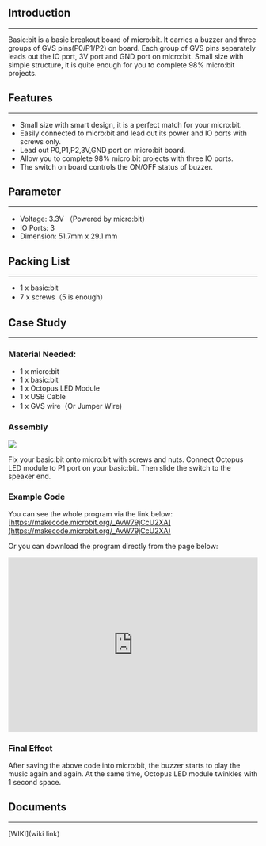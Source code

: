 ## Introduction  
---

Basic:bit is a basic breakout board of micro:bit. It carries a buzzer and three groups of GVS pins(P0/P1/P2) on board. Each group of GVS pins separately leads out the IO port, 3V port and GND port on micro:bit. Small size with simple structure, it is quite enough for you to complete 98% micro:bit projects.


## Features  
---

- Small size with smart design, it is a perfect match for your micro:bit.
- Easily connected to micro:bit and lead out its power and IO ports with screws only.
- Lead out P0,P1,P2,3V,GND port on micro:bit board. 
- Allow you to complete 98% micro:bit projects with three IO ports. 
- The switch on board controls the ON/OFF status of buzzer. 


## Parameter  
---

- Voltage: 3.3V （Powered by micro:bit）
- IO Ports: 3 
- Dimension: 51.7mm x 29.1 mm


## Packing List  
---

- 1 x basic:bit
- 7 x screws（5 is enough）


## Case Study  
---

### Material Needed:  

- 1 x micro:bit
- 1 x basic:bit
- 1 x Octopus LED Module
- 1 x USB Cable
- 1 x GVS wire（Or Jumper Wire)


### Assembly  

![](https://i.imgur.com/CIdYsAa.jpg)

Fix your basic:bit onto micro:bit with screws and nuts.
Connect Octopus LED module to P1 port on your basic:bit. 
Then slide the switch to the speaker end.


### Example Code  

You can see the whole program via the link below:
[https://makecode.microbit.org/_AvW79jCcU2XA](https://makecode.microbit.org/_AvW79jCcU2XA)

Or you can download the program directly from the page below: 

<div style="position:relative;height:0;padding-bottom:70%;overflow:hidden;"><iframe style="position:absolute;top:0;left:0;width:100%;height:100%;" src="https://makecode.microbit.org/#pub:_AvW79jCcU2XA" frameborder="0" sandbox="allow-popups allow-forms allow-scripts allow-same-origin"></iframe></div>


### Final Effect  

After saving the above code into micro:bit, the buzzer starts to play the music again and again. At the same time, Octopus LED module twinkles with 1 second space.


## Documents  
---

[WIKI](wiki link)
